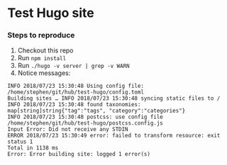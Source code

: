 # Test Hugo site

### Steps to reproduce

1. Checkout this repo
2. Run `npm install`
3. Run `./hugo -v server | grep -v WARN`
4. Notice messages:
```
INFO 2018/07/23 15:30:48 Using config file: /home/stephen/git/hub/test-hugo/config.toml
Building sites … INFO 2018/07/23 15:30:48 syncing static files to /
INFO 2018/07/23 15:30:48 found taxonomies: map[string]string{"tag":"tags", "category":"categories"}
INFO 2018/07/23 15:30:48 postcss: use config file /home/stephen/git/hub/test-hugo/postcss.config.js
Input Error: Did not receive any STDIN
ERROR 2018/07/23 15:30:49 error: failed to transform resource: exit status 1
Total in 1138 ms
Error: Error building site: logged 1 error(s)
```
